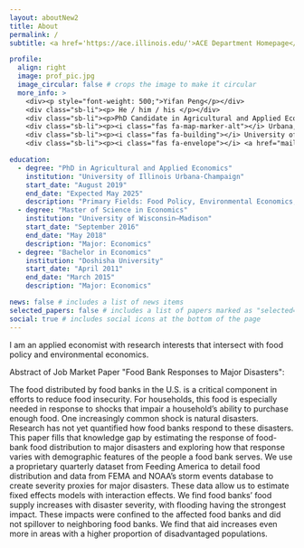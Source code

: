 ```yaml
---
layout: aboutNew2
title: About
permalink: /
subtitle: <a href='https://ace.illinois.edu/'>ACE Department Homepage</a> 1301 W Gregory Dr, Urbana, IL 61801

profile:
  align: right
  image: prof_pic.jpg
  image_circular: false # crops the image to make it circular
  more_info: >
    <div><p style="font-weight: 500;">Yifan Peng</p></div>
    <div class="sb-li"><p> He / him / his </p></div>
    <div class="sb-li"><p>PhD Candidate in Agricultural and Applied Economics</p></div>
    <div class="sb-li"><p><i class="fas fa-map-marker-alt"></i> Urbana, IL & Great Neck, NY</p></div>
    <div class="sb-li"><p><i class="fas fa-building"></i> University of Illinois Urbana-Champaign</p></div>
    <div class="sb-li"><p><i class="fas fa-envelope"></i> <a href="mailto:yifanp4@illinois.edu">Email</a></p></div>

education:
  - degree: "PhD in Agricultural and Applied Economics"
    institution: "University of Illinois Urbana-Champaign"
    start_date: "August 2019"
    end_date: "Expected May 2025"
    description: "Primary Fields: Food Policy, Environmental Economics; Secondary Fields: Data Science, Applied Microeconometrics"
  - degree: "Master of Science in Economics"
    institution: "University of Wisconsin–Madison"
    start_date: "September 2016"
    end_date: "May 2018"
    description: "Major: Economics"
  - degree: "Bachelor in Economics"
    institution: "Doshisha University"
    start_date: "April 2011"
    end_date: "March 2015"
    description: "Major: Economics"

news: false # includes a list of news items
selected_papers: false # includes a list of papers marked as "selected={true}"
social: true # includes social icons at the bottom of the page
---
```

I am an applied economist with research interests that intersect with food policy and environmental economics.
<p> Abstract of Job Market Paper "Food Bank Responses to Major Disasters":</p>
<p>The food distributed by food banks in the U.S. is a critical component in efforts to reduce food insecurity. For households, this food is especially needed in response to shocks that impair a household’s ability to purchase enough food. One increasingly common shock is natural disasters. Research has not yet quantified how food banks respond to these disasters. This paper fills that knowledge gap by estimating the response of food-bank food distribution to major disasters and exploring how that response varies with demographic features of the people a food bank serves. We use a proprietary quarterly dataset from Feeding America to detail food distribution and data from FEMA and NOAA’s storm events database to create severity proxies for major disasters. These data allow us to estimate fixed effects models with interaction effects. We find food banks’ food supply increases with disaster severity, with flooding having the strongest impact. These impacts were confined to the affected food banks and did not spillover to neighboring food banks. We find that aid increases even more in areas with a higher proportion of disadvantaged populations.</p> 




[def]: #